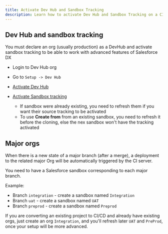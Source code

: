 ```yaml
---
title: Activate Dev Hub and Sandbox Tracking
description: Learn how to activate Dev Hub and Sandbox Tracking on a CI/CD Salesforce project
---
```

<!-- markdownlint-disable MD013 -->

## Dev Hub and sandbox tracking

You must declare an org (usually production) as a DevHub and activate sandbox tracking to be able to work with advanced features of Salesforce DX

- Login to Dev Hub org

- Go to `Setup -> Dev Hub`

- [Activate Dev Hub](https://help.salesforce.com/articleView?id=sfdx_setup_enable_devhub.htm&type=5)

- [Activate Sandbox tracking](https://developer.salesforce.com/docs/atlas.en-us.sfdx_dev.meta/sfdx_dev/sfdx_setup_enable_source_tracking_sandboxes.htm)
  - If sandbox were already existing, you need to refresh them if you want their source tracking to be activated
  - To use **Create from** from an existing sandbox, you need to refresh it before the cloning, else the nex sandbox won't have the tracking activated

## Major orgs

When there is a new state of a major branch (after a merge), a deployment to the related major Org will be automatically triggered by the CI server.

You need to have a Salesforce sandbox corresponding to each major branch.

Example:

- Branch `integration` - create a sandbox named `Integration`
- Branch `uat` - create a sandbox named `UAT`
- Branch `preprod` - create a sandbox named `Preprod`

If you are converting an existing project to CI/CD and already have existing orgs, just create an org `Integration`, and you'll refresh later `UAT` and `PreProd`, once your setup will be more advanced.
